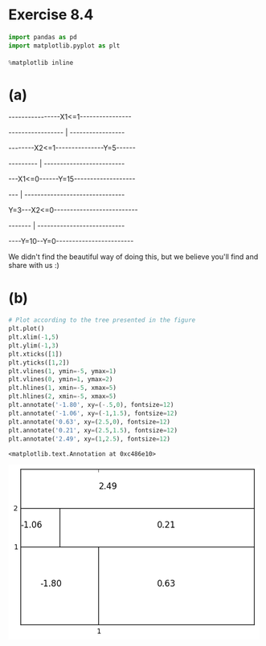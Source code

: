 
# Exercise 8.4


```python
import pandas as pd
import matplotlib.pyplot as plt

%matplotlib inline
```

# (a)

----------------X1<=1----------------

----------------- | -----------------

--------X2<=1---------------Y=5------

--------- | -------------------------

---X1<=0------Y=15-------------------

--- | -------------------------------

Y=3---X2<=0--------------------------

------- | ---------------------------

----Y=10--Y=0------------------------

We didn't find the beautiful way of doing this, but we believe you'll find and share with us :)

# (b)


```python
# Plot according to the tree presented in the figure
plt.plot()
plt.xlim(-1,5)
plt.ylim(-1,3)
plt.xticks([1])
plt.yticks([1,2])
plt.vlines(1, ymin=-5, ymax=1)
plt.vlines(0, ymin=1, ymax=2)
plt.hlines(1, xmin=-5, xmax=5)
plt.hlines(2, xmin=-5, xmax=5)
plt.annotate('-1.80', xy=(-.5,0), fontsize=12)
plt.annotate('-1.06', xy=(-1,1.5), fontsize=12)
plt.annotate('0.63', xy=(2.5,0), fontsize=12)
plt.annotate('0.21', xy=(2.5,1.5), fontsize=12)
plt.annotate('2.49', xy=(1,2.5), fontsize=12)
```




    <matplotlib.text.Annotation at 0xc486e10>




![png](08_04_files/08_04_6_1.png)

